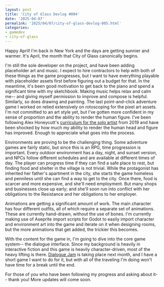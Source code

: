 ```yaml
---
layout: post
title: 'City of Glass Devlog #004'
date: '2025-04-07'
permalink: '2025/04/07/city-of-glass-devlog-005.html'
categories: 
- gamedev
- city-of-glass
---
```


Happy April! I'm back in New York and the days are getting sunnier and warmer. It's April, the month that City of Glass canonically begins.

I'm still the sole developer on the project, and have been adding placeholder art and music. I expect to hire contractors to help with both of these things as the game progresses, but I want to have everything playable with placeholder assets first before figuring out a budget for that. In the meantime, it's been good motivation to get back to the piano and spend a significant time with my sketchbook. Making music helps relax and calm me-- and giving myself permission to improve and compose is helpful. Similarly, so does drawing and painting. The last point-and-click adventure game I worked on relied extensively on rotoscoping for the pixel art assets. I'm not committed to an art style yet, but I've gotten more confident in my sense of proportion and the ability to render the human figure. I've been following Alex Honeycutt's [curriculum for the solo artist](https://www.reddit.com/r/learnart/comments/dapk62/from_the_guy_who_made_the_most_comprehensive_list/) from 2019 and have been shocked by how much my ability to render the human head and figure has improved. Enough to appreciate what goes into the process.

Environments are proving to be the challenging thing. Some adventure
games are fairly static, but since this is an RPG, time progression is
important. Every outdoor environment has a day, night, and sunset
version, and NPCs follow different schedules and are available at
different times of day. The player can progress time if they can find
a safe place to rest, but finding food and shelter in the village is
not trivial. While the protagonist has inherited her father's
apartment in the city, she starts the game homeless and penniless
until she can find a way to get to the city. Once there, food is
scarcer and more expensive, and she'll need employment. But many shops
and businesses close up early; and she'll soon run into conflict with
her obligations to the Resistance and her obligations to her employer.

Animations are getting a significant amount of work. The main character has four different outfits, all of which require a separate set of animations. These are currently hand-drawn, without the use of bones. I'm currently making use of Aseprite import scripts for Godot to easily import character and environment art into the game and iterate on it when designing rooms, but the more animations that get added, the trickier this becomes.

With the content for the game in, I'm going to dive into the core game system-- the dialogue interface. Since my background is heavily in interactive fiction and this game is heavily character-driven, most of the heavy lifting is there. [Dialogue Jam](https://itch.io/jam/dialogue-jam-25) is taking place next month, and I have a short game I want to do for it, but with all of the traveling I'm doing won't have time for a break until the end.

For those of you who have been following my progress and asking about it-- thank you! More updates will come soon.
